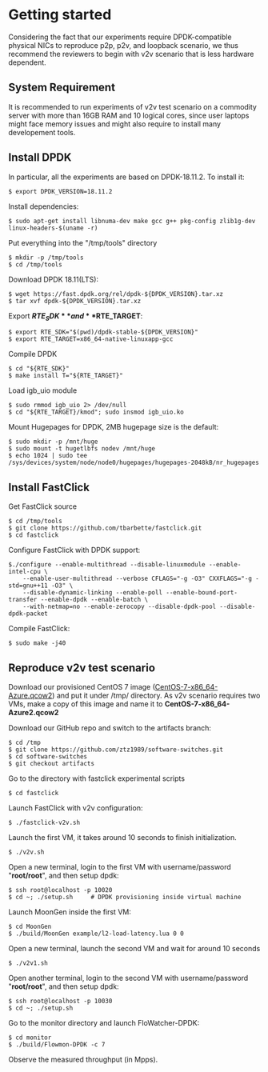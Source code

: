 # Getting started

Considering the fact that our experiments require DPDK-compatible physical NICs to reproduce p2p, p2v, and loopback scenario, we thus recommend the reviewers to begin with v2v scenario that is less hardware dependent. 

## System Requirement
It is recommended to run experiments of v2v test scenario on a commodity server with more than 16GB RAM and 10 logical cores, since user laptops might face memory issues and might also require to install many developement tools.

## Install DPDK
In particular, all the experiments are based on DPDK-18.11.2. To install it:

	$ export DPDK_VERSION=18.11.2

Install dependencies:

	$ sudo apt-get install libnuma-dev make gcc g++ pkg-config zlib1g-dev linux-headers-$(uname -r)
	
Put everything into the "/tmp/tools" directory

	$ mkdir -p /tmp/tools
	$ cd /tmp/tools

Download DPDK 18.11(LTS):

	$ wget https://fast.dpdk.org/rel/dpdk-${DPDK_VERSION}.tar.xz
	$ tar xvf dpdk-${DPDK_VERSION}.tar.xz

Export **$RTE_SDK** and **$RTE_TARGET**:

	$ export RTE_SDK="$(pwd)/dpdk-stable-${DPDK_VERSION}"
	$ export RTE_TARGET=x86_64-native-linuxapp-gcc

Compile DPDK

	$ cd "${RTE_SDK}"
	$ make install T="${RTE_TARGET}"

Load igb_uio module

	$ sudo rmmod igb_uio 2> /dev/null
	$ cd "${RTE_TARGET}/kmod"; sudo insmod igb_uio.ko

Mount Hugepages for DPDK, 2MB hugepage size is the default:

	$ sudo mkdir -p /mnt/huge
	$ sudo mount -t hugetlbfs nodev /mnt/huge
	$ echo 1024 | sudo tee /sys/devices/system/node/node0/hugepages/hugepages-2048kB/nr_hugepages
	
## Install FastClick
Get FastClick source

	$ cd /tmp/tools
	$ git clone https://github.com/tbarbette/fastclick.git
	$ cd fastclick

Configure FastClick with DPDK support:

	$./configure --enable-multithread --disable-linuxmodule --enable-intel-cpu \
		--enable-user-multithread --verbose CFLAGS="-g -O3" CXXFLAGS="-g -std=gnu++11 -O3" \
		--disable-dynamic-linking --enable-poll --enable-bound-port-transfer --enable-dpdk --enable-batch \
		--with-netmap=no --enable-zerocopy --disable-dpdk-pool --disable-dpdk-packet

Compile FastClick:

	$ sudo make -j40

## Reproduce v2v test scenario
Download our provisioned CentOS 7 image ([CentOS-7-x86_64-Azure.qcow2](https://drive.google.com/open?id=1KRqgInvv7cbhd2rYIYCBjsDFOid3fg30)) and put it under /tmp/ directory. As v2v scenario requires two VMs, make a copy of this image and name it to **CentOS-7-x86_64-Azure2.qcow2**

Download our GitHub repo and switch to the artifacts branch:

	$ cd /tmp
	$ git clone https://github.com/ztz1989/software-switches.git
	$ cd software-switches
	$ git checkout artifacts

Go to the directory with fastclick experimental scripts

	$ cd fastclick

Launch FastClick with v2v configuration:

	$ ./fastclick-v2v.sh

Launch the first VM, it takes around 10 seconds to finish initialization.

	$ ./v2v.sh
	
Open a new terminal, login to the first VM with username/password "**root/root**", and then setup dpdk:

	$ ssh root@localhost -p 10020	
	$ cd ~; ./setup.sh     # DPDK provisioning inside virtual machine
	
Launch MoonGen inside the first VM:

	$ cd MoonGen
	$ ./build/MoonGen example/l2-load-latency.lua 0 0
	
Open a new terminal, launch the second VM and wait for around 10 seconds

	$ ./v2v1.sh

Open another terminal, login to the second VM with username/password "**root/root**", and then setup dpdk:
	
	$ ssh root@localhost -p 10030
	$ cd ~; ./setup.sh

Go to the monitor directory and launch FloWatcher-DPDK:

	$ cd monitor
	$ ./build/Flowmon-DPDK -c 7

Observe the measured throughput (in Mpps).
